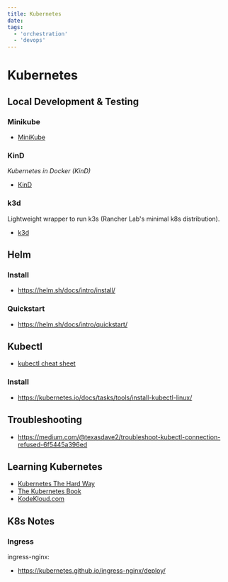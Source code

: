 ```yaml
---
title: Kubernetes
date:
tags:
  - 'orchestration'
  - 'devops'
---
```


# Kubernetes

## Local Development & Testing

### Minikube

* [MiniKube](https://minikube.sigs.k8s.io/docs/start/)

### KinD

_Kubernetes in Docker (KinD)_

* [KinD](https://kind.sigs.k8s.io/)

### k3d

Lightweight wrapper to run k3s (Rancher Lab's minimal k8s distribution).

* [k3d](https://k3d.io/v5.4.9/)

## Helm

### Install

* https://helm.sh/docs/intro/install/

### Quickstart

* https://helm.sh/docs/intro/quickstart/

## Kubectl

* [kubectl cheat sheet](https://kubernetes.io/docs/reference/kubectl/cheatsheet/)

### Install

* https://kubernetes.io/docs/tasks/tools/install-kubectl-linux/

## Troubleshooting

* https://medium.com/@texasdave2/troubleshoot-kubectl-connection-refused-6f5445a396ed

## Learning Kubernetes

* [Kubernetes The Hard Way](https://github.com/kelseyhightower/kubernetes-the-hard-way)
* [The Kubernetes Book](https://nigelpoulton.com/books/)
* [KodeKloud.com](https://kodekloud.com/)

## K8s Notes

### Ingress

ingress-nginx:

* https://kubernetes.github.io/ingress-nginx/deploy/